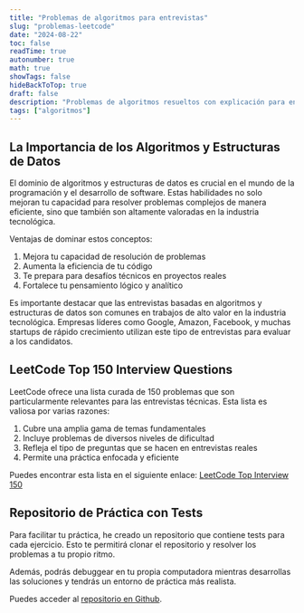 ```yaml
---
title: "Problemas de algoritmos para entrevistas"
slug: "problemas-leetcode"
date: "2024-08-22"
toc: false
readTime: true
autonumber: true
math: true
showTags: false
hideBackToTop: true
draft: false
description: "Problemas de algoritmos resueltos con explicación para entrevistas de trabajo en programación"
tags: ["algoritmos"]
---
```


## La Importancia de los Algoritmos y Estructuras de Datos

El dominio de algoritmos y estructuras de datos es crucial en el mundo de la programación y el desarrollo de software. Estas habilidades no solo mejoran tu capacidad para resolver problemas complejos de manera eficiente, sino que también son altamente valoradas en la industria tecnológica. 

Ventajas de dominar estos conceptos:
1. Mejora tu capacidad de resolución de problemas
2. Aumenta la eficiencia de tu código
3. Te prepara para desafíos técnicos en proyectos reales
4. Fortalece tu pensamiento lógico y analítico

Es importante destacar que las entrevistas basadas en algoritmos y estructuras de datos son comunes en trabajos de alto valor en la industria tecnológica. Empresas líderes como Google, Amazon, Facebook, y muchas startups de rápido crecimiento utilizan este tipo de entrevistas para evaluar a los candidatos.

## LeetCode Top 150 Interview Questions

LeetCode ofrece una lista curada de 150 problemas que son particularmente relevantes para las entrevistas técnicas. Esta lista es valiosa por varias razones:

1. Cubre una amplia gama de temas fundamentales
2. Incluye problemas de diversos niveles de dificultad
3. Refleja el tipo de preguntas que se hacen en entrevistas reales
4. Permite una práctica enfocada y eficiente

Puedes encontrar esta lista en el siguiente enlace:
[LeetCode Top Interview 150](https://leetcode.com/studyplan/top-interview-150/)

## Repositorio de Práctica con Tests

Para facilitar tu práctica, he creado un repositorio que contiene tests para cada ejercicio. Esto te permitirá clonar el repositorio y resolver los problemas a tu propio ritmo.

Además, podrás debuggear en tu propia computadora mientras desarrollas las soluciones y tendrás un entorno de práctica más realista.

Puedes acceder al [repositorio en Github](https://github.com/cdgn-coding/leetcode-practice-guide).